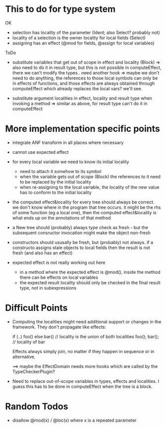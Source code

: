 # This to do for type system

OK
- selection has locality of the parameter (Ident; also Select? probably not)
- locality of a selection is the owner locality for local fields (Select)
- assigning has an effect (@mod for fields, @assign for local variables)

ToDo
- substitute variables that get out of scope in effect and locality (Block)
  => also need to do it in result type, but this is not possible in computeEffect, there
     we can't modify the types.. need another hook
  => maybe we don't need to do anything, the references to those local symbols can only be in
     effects of functions, and those effects are always obtained through computeEffect which
     already replaces the local vars? we'll see.



- substitute argument localities in effect, locality and result type when invoking a method
  => similar as above, for result type can't do it in computeEffect



# More implementation specific points

- integrate ANF transform in all places where necessary

- cannot use expected effect

- for every local variable we need to know its initial locality
    - need to attach it somehow to its symbol
    - when the variable gets out of scope (Block) the references to it need to be replaced by the initial locality
    - when re-assigning to the local variable, the locality of the new value has to conform to the initial locality

- the computed effect&locality for every tree should always be correct. we don't know where in the program that
  tree occurs. it might be the rhs of some function (eg a local one), then the computed effect&locality is what
  ends up on the annotations of that method

- a New tree should (probably) always type check as fresh - but the subsequent consructor invocation might make
  the object non-fresh

- constructors should ususally be fresh, but (probably) not always. if a constructo assigns stale objects
  to local fields then the result is not fresh (and also has an effect)

- expected effect is not really working out here
    - in a method where the expected effect is @mod(), inside the method there can be effects on local variables
    - the expected result locality should only be checked in the final result type, not in subexpressions











# Difficult Points

- Computing the localities might need additional support or changes in the framework. They don't
  propagate like effects:

    if (..) foo() else bar()    // locality is the union of both localities
    foo(); bar();               // locality of bar

  Effects always simply join, no matter if they happen in sequence or in alternative.

  ==> maybe the EffectDomain needs more hooks which are called by the TypeCheckerPlugin?


- Need to replace out-of-scope variables in types, effects and localities. I guess this has to be done in
  computeEffect when the tree is a block.



# Random Todos

- disallow @mod(x) / @loc(x) where x is a repeated parameter



